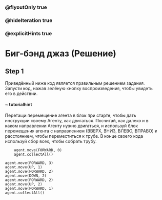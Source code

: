 ### @flyoutOnly true
### @hideIteration true
### @explicitHints true

# Биг-бэнд джаз (Решение)

## Step 1
Приведённый ниже код является правильным решением задания. Запусти код, нажав зелёную кнопку воспроизведения, чтобы увидеть его в действии.

#### ~ tutorialhint
Перетащи перемещение агента в блок при старте, чтобы дать инструкции своему Агенту, как двигаться. Посчитай, как далеко и в каком направлении Агенту нужно двигаться, и используй блок перемещения агента с направлением (ВВЕРХ, ВНИЗ, ВЛЕВО, ВПРАВО) и расстоянием, чтобы переместиться к трубе. В конце своего кода используй сбор всех, чтобы собрать трубу.

```ghost
    agent.move(FORWARD, 0)
    agent.collectAll()
```
```template
agent.move(FORWARD, 3)
agent.move(UP, 1)
agent.move(FORWARD, 2)
agent.move(DOWN, 2)
agent.move(FORWARD, 2)
agent.move(UP, 2)
agent.move(FORWARD, 1)
agent.collectAll()

```
```package
```
